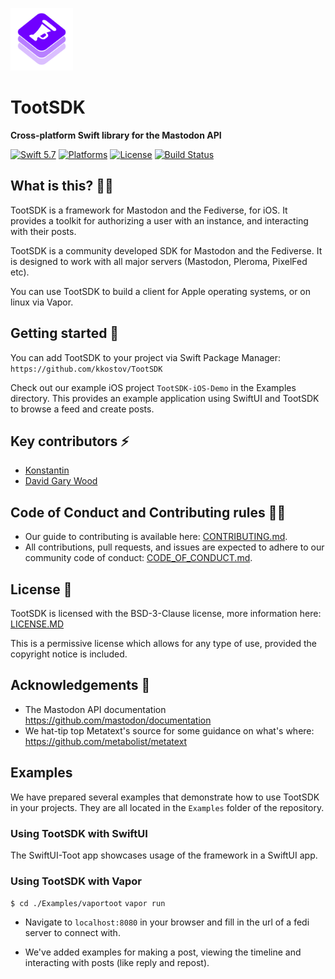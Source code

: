 <p><img src="./media/logo.svg" width="100" /></p>

# TootSDK

<p><strong>Cross-platform Swift library for the Mastodon API</strong></p>

<p>
    <a href="https://developer.apple.com/swift/"><img alt="Swift 5.7" src="https://img.shields.io/badge/swift-5.7-orange.svg?style=flat"></a>
    <a href="https://developer.apple.com/swift/"><img alt="Platforms" src="https://img.shields.io/badge/platform-iOS%20%7C%20macOS%20%7C%20tvOS%20%7C%20watchOS%20%7C%20Linux-blueviolet"></a>
    <a href="https://github.com/kkostov/TootSDK/blob/master/LICENSE.md"><img alt="License" src="https://img.shields.io/github/license/kkostov/TootSDK.svg?maxAge=2592000"></a>
    <a href="https://github.com/kkostov/TootSDK/actions"><img alt="Build Status" src="https://github.com/kkostov/TootSDK/actions/workflows/build.yml/badge.svg"></a>
</p>

## What is this? 🙋‍♂️

TootSDK is a framework for Mastodon and the Fediverse, for iOS. It provides a toolkit for authorizing a user with an instance, and interacting with their posts.

TootSDK is a community developed SDK for Mastodon and the Fediverse.
It is designed to work with all major servers (Mastodon, Pleroma, PixelFed etc).

You can use TootSDK to build a client for Apple operating systems, or on linux via Vapor.

## Getting started 🏁

You can add TootSDK to your project via Swift Package Manager:
`https://github.com/kkostov/TootSDK`

Check out our example iOS project `TootSDK-iOS-Demo` in the Examples directory. This provides an example application using SwiftUI and TootSDK to browse a feed and create posts.

## Key contributors ⚡️

- [Konstantin](https://m.iamkonstantin.eu/konstantin)
- [David Gary Wood](https://social.davidgarywood.com/@davidgarywood)

## Code of Conduct and Contributing rules 🧑‍⚖️

- Our guide to contributing is available here: [CONTRIBUTING.md](CONTRIBUTING.md).
- All contributions, pull requests, and issues are expected to adhere to our community code of conduct: [CODE_OF_CONDUCT.md](CODE_OF_CONDUCT.md).

## License 📃

TootSDK is licensed with the BSD-3-Clause license, more information here: [LICENSE.MD](LICENSE.md)

This is a permissive license which allows for any type of use, provided the copyright notice is included.

## Acknowledgements 🙏

- The Mastodon API documentation https://github.com/mastodon/documentation
- We hat-tip top Metatext's source for some guidance on what's where: https://github.com/metabolist/metatext

## Examples

We have prepared several examples that demonstrate how to use TootSDK in your projects.
They are all located in the `Examples` folder of the repository.

### Using TootSDK with SwiftUI

The SwiftUI-Toot app showcases usage of the framework in a SwiftUI app.

### Using TootSDK with Vapor

`$ cd ./Examples/vaportoot`
`vapor run`

- Navigate to `localhost:8080` in your browser and fill in the url of a fedi server to connect with.

- We've added examples for making a post, viewing the timeline and interacting with posts (like reply and repost).
